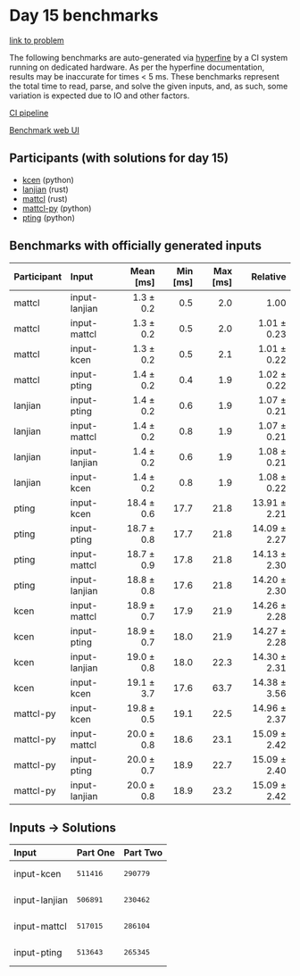 # Day 15 benchmarks

[link to problem](https://adventofcode.com/2023/day/15)

The following benchmarks are auto-generated via
[hyperfine](https://github.com/sharkdp/hyperfine) by a CI system running on
dedicated hardware. As per the hyperfine documentation, results may be
inaccurate for times < 5 ms. These benchmarks represent the total time to read,
parse, and solve the given inputs, and, as such, some variation is expected due
to IO and other factors.

[CI pipeline](http://ci.papercode.net:8080/teams/main/pipelines/aoc2023)

[Benchmark web UI](https://aoc.ancalagon.black)


## Participants (with solutions for day 15)

- [kcen](https://github.com/kcen/aoc2023) (python)
- [lanjian](https://github.com/lanjian/aoc-2023) (rust)
- [mattcl](https://github.com/mattcl/aoc2023) (rust)
- [mattcl-py](https://github.com/mattcl/aoc2023-py) (python)
- [pting](https://github.com/pting/aoc2023) (python)


## Benchmarks with officially generated inputs

| Participant | Input | Mean [ms] | Min [ms] | Max [ms] | Relative |
|:---|:---|---:|---:|---:|---:|
| mattcl | input-lanjian | 1.3 ± 0.2 | 0.5 | 2.0 | 1.00 |
| mattcl | input-mattcl | 1.3 ± 0.2 | 0.5 | 2.0 | 1.01 ± 0.23 |
| mattcl | input-kcen | 1.3 ± 0.2 | 0.5 | 2.1 | 1.01 ± 0.22 |
| mattcl | input-pting | 1.4 ± 0.2 | 0.4 | 1.9 | 1.02 ± 0.22 |
| lanjian | input-pting | 1.4 ± 0.2 | 0.6 | 1.9 | 1.07 ± 0.21 |
| lanjian | input-mattcl | 1.4 ± 0.2 | 0.8 | 1.9 | 1.07 ± 0.21 |
| lanjian | input-lanjian | 1.4 ± 0.2 | 0.6 | 1.9 | 1.08 ± 0.21 |
| lanjian | input-kcen | 1.4 ± 0.2 | 0.8 | 1.9 | 1.08 ± 0.22 |
| pting | input-kcen | 18.4 ± 0.6 | 17.7 | 21.8 | 13.91 ± 2.21 |
| pting | input-pting | 18.7 ± 0.8 | 17.7 | 21.8 | 14.09 ± 2.27 |
| pting | input-mattcl | 18.7 ± 0.9 | 17.8 | 21.8 | 14.13 ± 2.30 |
| pting | input-lanjian | 18.8 ± 0.8 | 17.6 | 21.8 | 14.20 ± 2.30 |
| kcen | input-mattcl | 18.9 ± 0.7 | 17.9 | 21.9 | 14.26 ± 2.28 |
| kcen | input-pting | 18.9 ± 0.7 | 18.0 | 21.9 | 14.27 ± 2.28 |
| kcen | input-lanjian | 19.0 ± 0.8 | 18.0 | 22.3 | 14.30 ± 2.31 |
| kcen | input-kcen | 19.1 ± 3.7 | 17.6 | 63.7 | 14.38 ± 3.56 |
| mattcl-py | input-kcen | 19.8 ± 0.5 | 19.1 | 22.5 | 14.96 ± 2.37 |
| mattcl-py | input-mattcl | 20.0 ± 0.8 | 18.6 | 23.1 | 15.09 ± 2.42 |
| mattcl-py | input-pting | 20.0 ± 0.7 | 18.9 | 22.7 | 15.09 ± 2.40 |
| mattcl-py | input-lanjian | 20.0 ± 0.8 | 18.9 | 23.2 | 15.09 ± 2.42 |


## Inputs -> Solutions

| Input | Part One | Part Two |
|:---|:---|:---|
|input-kcen|<pre>511416</pre>|<pre>290779</pre>|
|input-lanjian|<pre>506891</pre>|<pre>230462</pre>|
|input-mattcl|<pre>517015</pre>|<pre>286104</pre>|
|input-pting|<pre>513643</pre>|<pre>265345</pre>|